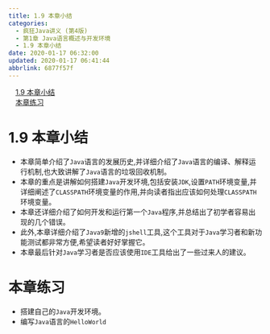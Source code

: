 ```yaml
---
title: 1.9 本章小结
categories: 
  - 疯狂Java讲义 (第4版)
  - 第1章 Java语言概述与开发环境
  - 1.9 本章小结
date: 2020-01-17 06:32:00
updated: 2020-01-17 06:41:44
abbrlink: 6877f57f
---
```

<div id='my_toc'><a href="/JavaReadingNotes/6877f57f/#1-9-本章小结" class="header_1">1.9 本章小结</a>&nbsp;<br><a href="/JavaReadingNotes/6877f57f/#本章练习" class="header_1">本章练习</a>&nbsp;<br></div>
<style>.header_1{margin-left: 1em;}.header_2{margin-left: 2em;}.header_3{margin-left: 3em;}.header_4{margin-left: 4em;}.header_5{margin-left: 5em;}.header_6{margin-left: 6em;}</style>
<!--more-->
<script>if (navigator.platform.search('arm')==-1){document.getElementById('my_toc').style.display = 'none';}var e,p = document.getElementsByTagName('p');while (p.length>0) {e = p[0];e.parentElement.removeChild(e);}</script>

<!--end-->
# 1.9 本章小结
- 本章简单介绍了`Java`语言的发展历史,并详细介绍了`Java`语言的编译、解释运行机制,也大致讲解了`Java`语言的垃圾回收机制。
- 本章的重点是讲解如何搭建`Java`开发环境,包括安装`JDK`,设置`PATH`环境变量,并详细阐述了`CLASSPATH`环境变量的作用,并向读者指出应该如何处理`CLASSPATH`环境变量。
- 本章还详细介绍了如何开发和运行第一个`Java`程序,并总结出了初学者容易出现的几个错误。
- 此外,本章详细介绍了`Java9`新增的`jshell`工具,这个工具对于`Java`学习者和新功能测试都非常方便,希望读者好好掌握它。
- 本章最后针对`Java`学习者是否应该使用`IDE`工具给出了一些过来人的建议。

# 本章练习
- 搭建自己的`Java`开发环境。
- 编写`Java`语言的`HelloWorld`
